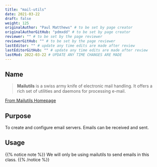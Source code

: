 ```yaml
---
title: "mail-utils"
date: 2021-03-22
draft: false
weight: 125
originalAuthor: "Paul Matthews" # to be set by page creator
originalAuthorGitHub: "pdmxdd" # to be set by page creator
reviewer: "" # to be set by the page reviewer
reviewerGitHub: "" # to be set by the page reviewer
lastEditor: "" # update any time edits are made after review
lastEditorGitHub: "" # update any time edits are made after review
lastMod: 2022-03-22 # UPDATE ANY TIME CHANGES ARE MADE
---
```


## Name

> **Mailutils** is a swiss army knife of electronic mail handling. It offers a rich set of utilities and daemons for processing e-mail.

[From Mailutils Homepage](https://mailutils.org/)

## Purpose

To create and configure email servers. Emails can be received and sent.

## Usage

{{% notice note %}}
We will only be using mailutils to send emails in this class.
{{% /notice %}}